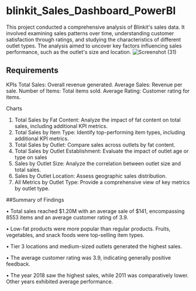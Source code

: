 # blinkit_Sales_Dashboard_PowerBI

This project conducted a comprehensive analysis of Blinkit's sales data. It involved examining sales patterns over time, understanding customer satisfaction through ratings, and studying the characteristics of different outlet types. The analysis aimed to uncover key factors influencing sales performance, such as the outlet's size and location.
![Screenshot (31)](https://github.com/user-attachments/assets/9ac3ad44-4a34-4aaf-a853-337ec5f65842)

## Requirements
KPIs
Total Sales: Overall revenue generated.
Average Sales: Revenue per sale.
Number of Items: Total items sold.
Average Rating: Customer rating for items.

Charts
1. Total Sales by Fat Content: Analyze the impact of fat content on total sales, including additional KPI metrics. 
2. Total Sales by Item Type: Identify top-performing item types, including additional KPI metrics.
3. Total Sales by Outlet: Compare sales across outlets by fat content.
4. Total Sales by Outlet Establishment: Evaluate the impact of outlet age or type on sales
5. Sales by Outlet Size: Analyze the correlation between outlet size and total sales.
6. Sales by Outlet Location: Assess geographic sales distribution. 
7. All Metrics by Outlet Type: Provide a comprehensive view of key metrics by outlet type.

##Summary of Findings

• Total sales reached $1.20M with an average sale of $141, encompassing 8553 items and an average customer rating of 3.9.

• Low-fat products were more popular than regular products. Fruits, vegetables, and snack foods were top-selling item types.

• Tier 3 locations and medium-sized outlets generated the highest sales.

• The average customer rating was 3.9, indicating generally positive feedback.

• The year 2018 saw the highest sales, while 2011 was comparatively lower. Other years exhibited average performance.







